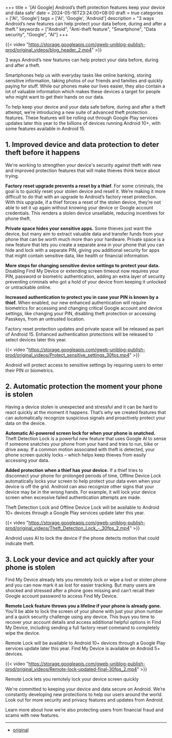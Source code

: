 +++
title = '[AI Google] Android’s theft protection features keep your device and data safe'
date = 2024-05-16T23:24:00+08:00
draft = true
categories = ['AI', 'Google']
tags = ['AI', 'Google', 'Android']
description = "3 ways Android’s new features can help protect your data before, during and after a theft."
keywords = ["Android", "Anti-theft feature", "Smartphone", "Data security", "Google", "AI"]
+++

{{< video "https://storage.googleapis.com/gweb-uniblog-publish-prod/original_videos/blog_header_2.mp4" >}}

3 ways Android’s new features can help protect your data before, during and after a theft.

Smartphones help us with everyday tasks like online banking, storing sensitive information, taking photos of our friends and families and quickly paying for stuff. While our phones make our lives easier, they also contain a lot of valuable information which makes these devices a target for people who might want to get their hands on our data.

To help keep your device and your data safe before, during and after a theft attempt, we’re introducing a new suite of advanced theft protection features. These features will be rolling out through Google Play services updates later this year to the billions of devices running Android 10+, with some features available in Android 15.

## 1. Improved device and data protection to deter theft before it happens
We're working to strengthen your device's security against theft with new and improved protection features that will make thieves think twice about trying.

**Factory reset upgrade prevents a reset by a thief.** For some criminals, the goal is to quickly reset your stolen device and resell it. We’re making it more difficult to do that with an upgrade to Android’s factory reset protection. With this upgrade, if a thief forces a reset of the stolen device, they’re not able to set it up again without knowing your device or Google account credentials. This renders a stolen device unsellable, reducing incentives for phone theft.

**Private space hides your sensitive apps.** Some thieves just want the device, but many aim to extract valuable data and transfer funds from your phone that can be worth much more than your hardware. Private space is a new feature that lets you create a separate area in your phone that you can hide and lock with a separate PIN, giving you additional security for apps that might contain sensitive data, like health or financial information.

**More steps for changing sensitive device settings to protect your data.** Disabling Find My Device or extending screen timeout now requires your PIN, password or biometric authentication, adding an extra layer of security preventing criminals who got a hold of your device from keeping it unlocked or untrackable online.

**Increased authentication to protect you in case your PIN is known by a thief.** When enabled, our new enhanced authentication will require biometrics for accessing and changing critical Google account and device settings, like changing your PIN, disabling theft protection or accessing Passkeys, from an untrusted location.

Factory reset protection updates and private space will be released as part of Android 15. Enhanced authentication protections will be released to select devices later this year.

{{< video "https://storage.googleapis.com/gweb-uniblog-publish-prod/original_videos/Protect_sensitive_settings_30fps.mp4" >}}

Android will protect access to sensitive settings by requiring users to enter their PIN or biometrics.

## 2. Automatic protection the moment your phone is stolen
Having a device stolen is unexpected and stressful and it can be hard to react quickly at the moment it happens. That’s why we created features that can automatically recognize suspicious signals and proactively protect your data on the device.

**Automatic AI-powered screen lock for when your phone is snatched.** Theft Detection Lock is a powerful new feature that uses Google AI to sense if someone snatches your phone from your hand and tries to run, bike or drive away. If a common motion associated with theft is detected, your phone screen quickly locks – which helps keep thieves from easily accessing your data.

**Added protection when a thief has your device.** If a thief tries to disconnect your phone for prolonged periods of time, Offline Device Lock automatically locks your screen to help protect your data even when your device is off the grid. Android can also recognize other signs that your device may be in the wrong hands. For example, it will lock your device screen when excessive failed authentication attempts are made.

Theft Detection Lock and Offline Device Lock will be available to Android 10+ devices through a Google Play services update later this year.

{{< video "https://storage.googleapis.com/gweb-uniblog-publish-prod/original_videos/Theft_Detection_Lock_-_30fps_2.mp4" >}}

Android uses AI to lock the device if the phone detects motion that could indicate theft.

## 3. Lock your device and act quickly after your phone is stolen
Find My Device already lets you remotely lock or wipe a lost or stolen phone and you can now mark it as lost for easier tracking. But many users are shocked and stressed after a phone goes missing and can’t recall their Google account password to access Find My Device.

**Remote Lock feature throws you a lifeline if your phone is already gone.** You'll be able to lock the screen of your phone with just your phon number and a quick security challenge using any device. This buys you time to recover your account details and access additional helpful options in Find My Device, including sending a full factory reset command to completely wipe the device.

Remote Lock will be available to Android 10+ devices through a Google Play services update later this year. Find My Device is available on Android 5+ devices.

{{< video "https://storage.googleapis.com/gweb-uniblog-publish-prod/original_videos/Remote-lock-updated-final-30fps_2.mp4" >}}

Remote Lock lets you remotely lock your device screen quickly

We're committed to keeping your device and data secure on Android. We’re constantly developing new protections to help our users around the world. Look out for more security and privacy features and updates from Android.

Learn more about how we’re also protecting users from financial fraud and scams with new features.

---

- [original](https://blog.google/products/android/android-theft-protection/)
<!-- - [Blog | Learn AI from scratch](...) -->

